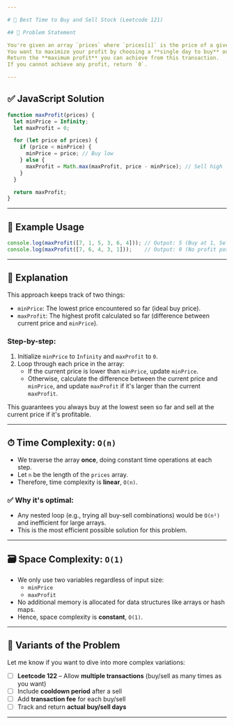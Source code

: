 ```yaml
---

# 🧩 Best Time to Buy and Sell Stock (Leetcode 121)

## 📝 Problem Statement

You're given an array `prices` where `prices[i]` is the price of a given stock on the `i-th` day.  
You want to maximize your profit by choosing a **single day to buy** one stock and choosing a **different day in the future to sell** that stock.  
Return the **maximum profit** you can achieve from this transaction.  
If you cannot achieve any profit, return `0`.

---
```


## ✅ JavaScript Solution

```javascript
function maxProfit(prices) {
  let minPrice = Infinity;
  let maxProfit = 0;

  for (let price of prices) {
    if (price < minPrice) {
      minPrice = price; // Buy low
    } else {
      maxProfit = Math.max(maxProfit, price - minPrice); // Sell high
    }
  }

  return maxProfit;
}
```

---

## 🧪 Example Usage

```javascript
console.log(maxProfit([7, 1, 5, 3, 6, 4])); // Output: 5 (Buy at 1, Sell at 6)
console.log(maxProfit([7, 6, 4, 3, 1]));    // Output: 0 (No profit possible)
```

---

## 🧠 Explanation

This approach keeps track of two things:
- `minPrice`: The lowest price encountered so far (ideal buy price).
- `maxProfit`: The highest profit calculated so far (difference between current price and `minPrice`).

### Step-by-step:
1. Initialize `minPrice` to `Infinity` and `maxProfit` to `0`.
2. Loop through each price in the array:
   - If the current price is lower than `minPrice`, update `minPrice`.
   - Otherwise, calculate the difference between the current price and `minPrice`, and update `maxProfit` if it's larger than the current `maxProfit`.

This guarantees you always buy at the lowest seen so far and sell at the current price if it's profitable.

---

## ⏱ Time Complexity: `O(n)`

- We traverse the array **once**, doing constant time operations at each step.
- Let `n` be the length of the `prices` array.
- Therefore, time complexity is **linear**, `O(n)`.

### ✅ Why it's optimal:
- Any nested loop (e.g., trying all buy-sell combinations) would be `O(n²)` and inefficient for large arrays.
- This is the most efficient possible solution for this problem.

---

## 🗃 Space Complexity: `O(1)`

- We only use two variables regardless of input size:
  - `minPrice`
  - `maxProfit`
- No additional memory is allocated for data structures like arrays or hash maps.
- Hence, space complexity is **constant**, `O(1)`.

---

## 🔁 Variants of the Problem

Let me know if you want to dive into more complex variations:

- [ ] **Leetcode 122** – Allow **multiple transactions** (buy/sell as many times as you want)
- [ ] Include **cooldown period** after a sell
- [ ] Add **transaction fee** for each buy/sell
- [ ] Track and return **actual buy/sell days**

---
